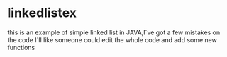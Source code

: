 # linkedlistex
this is  an example of simple linked list in JAVA,I´ve got a few mistakes on the code
I´ll like someone could edit the whole code and add some new functions 
